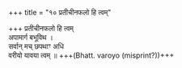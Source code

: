 +++
title = "१० प्रतीचीनफलो हि त्वम्"

+++
प्रतीचीनफलो हि त्वम्  
अपामार्ग बभूविथ ।  
सर्वान् मच् छपथाꣳ अधि  
वरीयो यावया त्वम् ॥ +++(Bhatt. varoyo (misprint?))+++